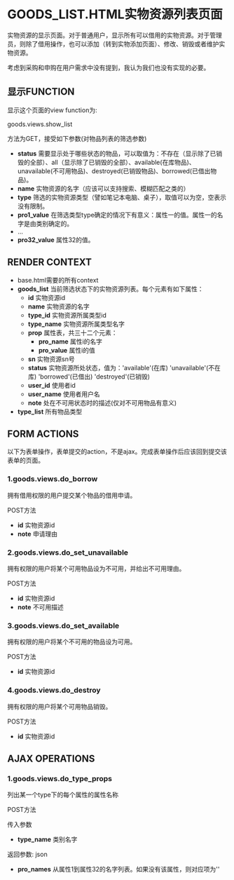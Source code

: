 # GOODS_LIST.HTML实物资源列表页面

实物资源的显示页面。对于普通用户，显示所有可以借用的实物资源。对于管理员，则除了借用操作，也可以添加（转到实物添加页面）、修改、销毁或者维护实物资源。

考虑到采购和申购在用户需求中没有提到，我认为我们也没有实现的必要。

## 显示FUNCTION

显示这个页面的view function为:

goods.views.show_list

方法为GET，接受如下参数(对物品列表的筛选参数)

+ **status** 需要显示处于哪些状态的物品，可以取值为：不存在（显示除了已销毁的全部）、all（显示除了已销毁的全部）、available(在库物品)、unavailable(不可用物品)、destroyed(已销毁物品)、borrowed(已借出物品)。
+ **name** 实物资源的名字（应该可以支持搜索、模糊匹配之类的）
+ **type** 筛选的实物资源类型（譬如笔记本电脑、桌子），取值可以为空，空表示没有限制。
+ **pro1_value** 在筛选类型type确定的情况下有意义：属性一的值。属性一的名字是由类别确定的。
+ ...
+ **pro32_value** 属性32的值。

## RENDER CONTEXT

+ base.html需要的所有context
+ **goods_list** 当前筛选状态下的实物资源列表。每个元素有如下属性：
    - **id** 实物资源id
    - **name** 实物资源的名字
    - **type_id** 实物资源所属类型id
    - **type_name** 实物资源所属类型名字
    - **prop** 属性表，共三十二个元素：
        + **pro_name** 属性i的名字
        + **pro_value** 属性i的值
    - **sn** 实物资源sn号
    - **status** 实物资源所处状态，值为：'available'(在库) 'unavailable'(不在库) 'borrowed'(已借出) 'destroyed'(已销毁)
    - **user_id** 使用者id
    - **user_name** 使用者用户名
    - **note** 处在不可用状态时的描述(仅对不可用物品有意义)
+ **type_list** 所有物品类型

## FORM ACTIONS

以下为表单操作，表单提交的action，不是ajax。完成表单操作后应该回到提交该表单的页面。

### 1.goods.views.do_borrow

拥有借用权限的用户提交某个物品的借用申请。

POST方法

+ **id** 实物资源id
+ **note** 申请理由

### 2.goods.views.do_set_unavailable

拥有权限的用户将某个可用物品设为不可用，并给出不可用理由。

POST方法

+ **id** 实物资源id
+ **note** 不可用描述

### 3.goods.views.do_set_available

拥有权限的用户将某个不可用的物品设为可用。

POST方法

+ **id** 实物资源id

### 4.goods.views.do_destroy

拥有权限的用户将某个可用物品销毁。

POST方法

+ **id** 实物资源id

## AJAX OPERATIONS

### 1.goods.views.do_type_props

列出某一个type下的每个属性的属性名称

POST方法

传入参数

+ **type_name** 类别名字

返回参数: json

+ **pro_names** 从属性1到属性32的名字列表。如果没有该属性，则对应项为''
